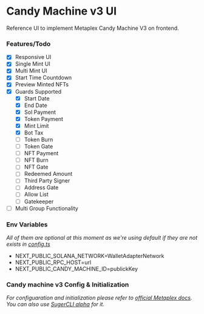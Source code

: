 # Candy Machine v3 UI
Reference UI to implement Metaplex Candy Machine V3 on frontend.

### Features/Todo
- [x] Responsive UI
- [x] Single Mint UI
- [x] Multi Mint UI
- [x] Start Time Countdown
- [x] Preview Minted NFTs
- [x] Guards Supported
  - [x] Start Date
  - [x] End Date
  - [x] Sol Payment
  - [x] Token Payment
  - [x] Mint Limit
  - [x] Bot Tax
  - [ ] Token Burn
  - [ ] Token Gate
  - [ ] NFT Payment
  - [ ] NFT Burn
  - [ ] NFT Gate
  - [ ] Redeemed Amount
  - [ ] Third Party Signer
  - [ ] Address Gate
  - [ ] Allow List
  - [ ] Gatekeeper
- [ ] Multi Group Functionality

### Env Variables
*All of them are optional at this moment as we're using default if they are not exists in [config.ts](src/config.ts)*
- NEXT_PUBLIC_SOLANA_NETWORK=WalletAdapterNetwork
- NEXT_PUBLIC_RPC_HOST=url
- NEXT_PUBLIC_CANDY_MACHINE_ID=publickKey

### Candy machine v3 Config & Initialization
*For configuaration and initialization please refer to [official Metaplex docs](https://docs.metaplex.com/programs/candy-machine/overview). You can also use [SugerCLI alpha](https://docs.metaplex.com/developer-tools/sugar/guides/sugar-for-cmv3) for it.*
